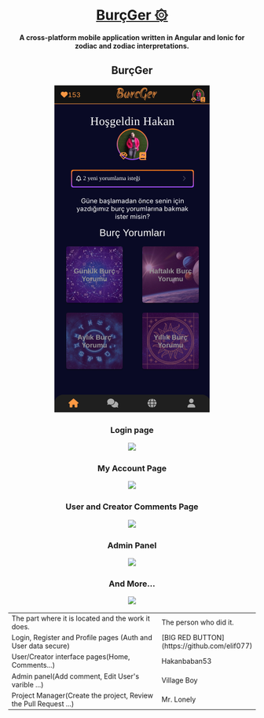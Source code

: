 <div align="center">

  # [BurçGer ۞](https://github.com/)
  **A cross-platform mobile application written in Angular and Ionic for zodiac and zodiac interpretations.**
</div>

<h2 align="center">BurçGer</h2>
<p align="center"><img src="./assets/preview.png"></p>

<h3 align="center">Login page</h3>
<p align="center"><img src="./assets/adaptive-tab-bar-extension-support.gif"></p>

<h3 align="center">My Account Page</h3>
<p align="center"><img src="./assets/horizonal_tabs.gif"></p>

<h3 align="center">User and Creator Comments Page</h3>
<p align="center" style="max-heigh:250px"><img src="./assets/mac_os_theme.gif"></p>

<h3 align="center">Admin Panel</h3>
<p align="center" style="max-heigh:250px"><img src="./assets/mac_os_theme.gif"></p>

<h3 align="center">And More...</h3>
<p align="center" style="max-heigh:250px"><img src="./assets/navbar.gif"></p>

<table align="center">
  <tr>
    <td valing="center" width="70%">The part where it is located and the work it does.</td>
    <td valing="center" width="30%">The person who did it.</td>
  </tr>
  <tr>
    <td>Login, Register and Profile pages (Auth and User data secure)</td>
    <td>[BIG RED BUTTON](https://github.com/elif077) </td>
  </tr>
  <tr>
    <td>User/Creator interface pages(Home, Comments...)</td>
    <td>Hakanbaban53</td>
  </tr>
  <tr>
    <td>Admin panel(Add comment, Edit User's varible ...)</td>
    <td>Village Boy</td>
  </tr>
  <tr>
    <td>Project Manager(Create the project, Review the Pull Request ...)</td>
    <td>Mr. Lonely</td>
  </tr>
</table>







